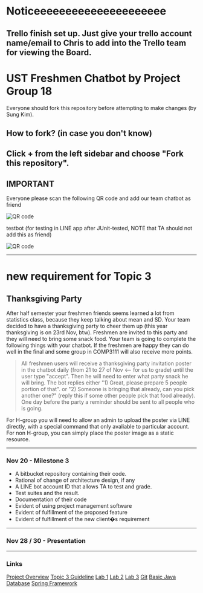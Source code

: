 # Noticeeeeeeeeeeeeeeeeeeeee
## Trello finish set up. Just give your trello account name/email to Chris to add into the Trello team for viewing the Board.

# UST Freshmen Chatbot by Project Group 18
Everyone should fork this repository before attempting to make changes (by Sung Kim).
## How to fork? (in case you don't know)
Click + from the left sidebar and choose "Fork this repository".
---
## IMPORTANT

Everyone please scan the following QR code and add our team chatbot as friend

![QR code](https://qr-official.line.me/M/xMDv53tZAe.png)

testbot (for testing in LINE app after JUnit-tested, NOTE that TA should not add this as friend)

![QR code](https://qr-official.line.me/M/jskpbdk16u.png)

---
# new requirement for Topic 3
## Thanksgiving Party

After half semester your freshmen friends seems learned a lot from statistics class, because they keep talking about mean and SD. Your team decided to have a thanksgiving party to cheer them up (this year thanksgiving is on 23rd Nov, btw). Freshmen are invited to this party and they will need to bring some snack food. Your team is going to complete the following things with your chatbot. If the freshmen are happy they can do well in the final and some group in COMP3111 will also receive more points.

> All freshmen users will receive a thanksgiving party invitation poster in the chatbot daily (from 21 to 27 of Nov <-- for us to grade) until the user type "accept". Then he will need to enter what party snack he will bring. The bot replies either "1) Great, please prepare 5 people portion of that". or "2) Someone is bringing that already, can you pick another one?" (reply this if some other people pick that food already). One day before the party a reminder should be sent to all people who is going.

For H-group you will need to allow an admin to upload the poster via LINE directly, with a special command that only avaliable to particular account. For non H-group, you can simply place the poster image as a static resource.

---
### Nov 20 - Milestone 3
- A bitbucket repository containing their code.
- Rational of change of architecture design, if any
- A LINE bot account ID that allows TA to test and grade.
- Test suites and the result.
- Documentation of their code
- Evident of using project management software
- Evident of fulfillment of the proposed feature
- Evident of fulfillment of the new client�s requirement
---
### Nov 28 / 30 - Presentation
---
### Links
[Project Overview](https://course.cse.ust.hk/comp3111/tutorial/project-slide-0920.pdf)
[Topic 3 Guideline](https://github.com/khwang0/2017F-COMP3111/blob/master/Project/topic%203/project%20guideline.md)
[Lab 1](https://github.com/khwang0/Line-chatbot-for-COMP3111/blob/master/lab1.md)
[Lab 2](https://github.com/khwang0/Line-chatbot-for-COMP3111/blob/master/lab2.md)
[Lab 3](https://github.com/khwang0/Line-chatbot-for-COMP3111/blob/master/lab2.md)
[Git](https://github.com/khwang0/Line-chatbot-for-COMP3111/blob/master/docs/tutorial/git.pdf)
[Basic Java](https://github.com/khwang0/Line-chatbot-for-COMP3111/blob/master/docs/tutorial/conversion_from_cpp_to_java.pdf)
[Database](https://github.com/khwang0/Line-chatbot-for-COMP3111/blob/master/docs/tutorial/simpleDBcommand.pdf)
[Spring Framework](https://github.com/khwang0/Line-chatbot-for-COMP3111/blob/master/docs/tutorial/spring.pdf)
